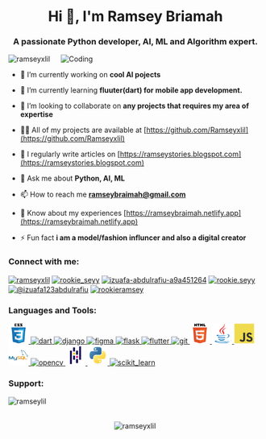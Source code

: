<h1 align="center">Hi 👋, I'm Ramsey Briamah</h1>
<h3 align="center">A passionate Python developer, AI, ML and Algorithm expert.</h3>

<img align="right" alt="Coding" width="400" src="https://cdn.dribbble.com/users/1162077/screenshots/3848914/programmer.gif">


<p align="left"> <img src="https://komarev.com/ghpvc/?username=ramseyxlil&label=Profile%20views&color=0e75b6&style=flat" alt="ramseyxlil" /> </p>


- 🔭 I’m currently working on **cool AI pojects**

- 🌱 I’m currently learning **fluuter(dart) for mobile app development.**

- 👯 I’m looking to collaborate on **any projects that requires my area of expertise**

- 👨‍💻 All of my projects are available at [https://github.com/Ramseyxlil](https://github.com/Ramseyxlil)

- 📝 I regularly write articles on [https://ramseystories.blogspot.com](https://ramseystories.blogspot.com)

- 💬 Ask me about **Python, AI, ML**

- 📫 How to reach me **ramseybraimah@gmail.com**

- 📄 Know about my experiences [https://ramseybraimah.netlify.app](https://ramseybraimah.netlify.app)

- ⚡ Fun fact **i am a model/fashion influncer and also a digital creator**

<h3 align="left">Connect with me:</h3>
<p align="left">
<a href="https://dev.to/ramseyxlil" target="blank"><img align="center" src="https://raw.githubusercontent.com/rahuldkjain/github-profile-readme-generator/master/src/images/icons/Social/devto.svg" alt="ramseyxlil" height="30" width="40" /></a>
<a href="https://twitter.com/rookie_seyy" target="blank"><img align="center" src="https://raw.githubusercontent.com/rahuldkjain/github-profile-readme-generator/master/src/images/icons/Social/twitter.svg" alt="rookie_seyy" height="30" width="40" /></a>
<a href="https://linkedin.com/in/izuafa-abdulrafiu-a9a451264" target="blank"><img align="center" src="https://raw.githubusercontent.com/rahuldkjain/github-profile-readme-generator/master/src/images/icons/Social/linked-in-alt.svg" alt="izuafa-abdulrafiu-a9a451264" height="30" width="40" /></a>
<a href="https://instagram.com/rookie.seyy" target="blank"><img align="center" src="https://raw.githubusercontent.com/rahuldkjain/github-profile-readme-generator/master/src/images/icons/Social/instagram.svg" alt="rookie.seyy" height="30" width="40" /></a>
<a href="https://medium.com/@izuafa123abdulrafiu" target="blank"><img align="center" src="https://raw.githubusercontent.com/rahuldkjain/github-profile-readme-generator/master/src/images/icons/Social/medium.svg" alt="@izuafa123abdulrafiu" height="30" width="40" /></a>
<a href="https://www.youtube.com/c/rookieramsey" target="blank"><img align="center" src="https://raw.githubusercontent.com/rahuldkjain/github-profile-readme-generator/master/src/images/icons/Social/youtube.svg" alt="rookieramsey" height="30" width="40" /></a>
</p>

<h3 align="left">Languages and Tools:</h3>
<p align="left"> <a href="https://www.w3schools.com/css/" target="_blank" rel="noreferrer"> <img src="https://raw.githubusercontent.com/devicons/devicon/master/icons/css3/css3-original-wordmark.svg" alt="css3" width="40" height="40"/> </a> <a href="https://dart.dev" target="_blank" rel="noreferrer"> <img src="https://www.vectorlogo.zone/logos/dartlang/dartlang-icon.svg" alt="dart" width="40" height="40"/> </a> <a href="https://www.djangoproject.com/" target="_blank" rel="noreferrer"> <img src="https://cdn.worldvectorlogo.com/logos/django.svg" alt="django" width="40" height="40"/> </a> <a href="https://www.figma.com/" target="_blank" rel="noreferrer"> <img src="https://www.vectorlogo.zone/logos/figma/figma-icon.svg" alt="figma" width="40" height="40"/> </a> <a href="https://flask.palletsprojects.com/" target="_blank" rel="noreferrer"> <img src="https://www.vectorlogo.zone/logos/pocoo_flask/pocoo_flask-icon.svg" alt="flask" width="40" height="40"/> </a> <a href="https://flutter.dev" target="_blank" rel="noreferrer"> <img src="https://www.vectorlogo.zone/logos/flutterio/flutterio-icon.svg" alt="flutter" width="40" height="40"/> </a> <a href="https://git-scm.com/" target="_blank" rel="noreferrer"> <img src="https://www.vectorlogo.zone/logos/git-scm/git-scm-icon.svg" alt="git" width="40" height="40"/> </a> <a href="https://www.w3.org/html/" target="_blank" rel="noreferrer"> <img src="https://raw.githubusercontent.com/devicons/devicon/master/icons/html5/html5-original-wordmark.svg" alt="html5" width="40" height="40"/> </a> <a href="https://www.java.com" target="_blank" rel="noreferrer"> <img src="https://raw.githubusercontent.com/devicons/devicon/master/icons/java/java-original.svg" alt="java" width="40" height="40"/> </a> <a href="https://developer.mozilla.org/en-US/docs/Web/JavaScript" target="_blank" rel="noreferrer"> <img src="https://raw.githubusercontent.com/devicons/devicon/master/icons/javascript/javascript-original.svg" alt="javascript" width="40" height="40"/> </a> <a href="https://www.mysql.com/" target="_blank" rel="noreferrer"> <img src="https://raw.githubusercontent.com/devicons/devicon/master/icons/mysql/mysql-original-wordmark.svg" alt="mysql" width="40" height="40"/> </a> <a href="https://opencv.org/" target="_blank" rel="noreferrer"> <img src="https://www.vectorlogo.zone/logos/opencv/opencv-icon.svg" alt="opencv" width="40" height="40"/> </a> <a href="https://pandas.pydata.org/" target="_blank" rel="noreferrer"> <img src="https://raw.githubusercontent.com/devicons/devicon/2ae2a900d2f041da66e950e4d48052658d850630/icons/pandas/pandas-original.svg" alt="pandas" width="40" height="40"/> </a> <a href="https://www.python.org" target="_blank" rel="noreferrer"> <img src="https://raw.githubusercontent.com/devicons/devicon/master/icons/python/python-original.svg" alt="python" width="40" height="40"/> </a> <a href="https://scikit-learn.org/" target="_blank" rel="noreferrer"> <img src="https://upload.wikimedia.org/wikipedia/commons/0/05/Scikit_learn_logo_small.svg" alt="scikit_learn" width="40" height="40"/> </a> </p>

<h3 align="left">Support:</h3>
<p><a href="https://ko-fi.com/ramseylil"> <img align="left" src="https://cdn.ko-fi.com/cdn/kofi3.png?v=3" height="50" width="210" alt="ramseylil" /></a></p><br><br>

<p><img align="center" src="https://github-readme-stats.vercel.app/api/top-langs?username=ramseyxlil&show_icons=true&locale=en&layout=compact" alt="ramseyxlil" /></p>

